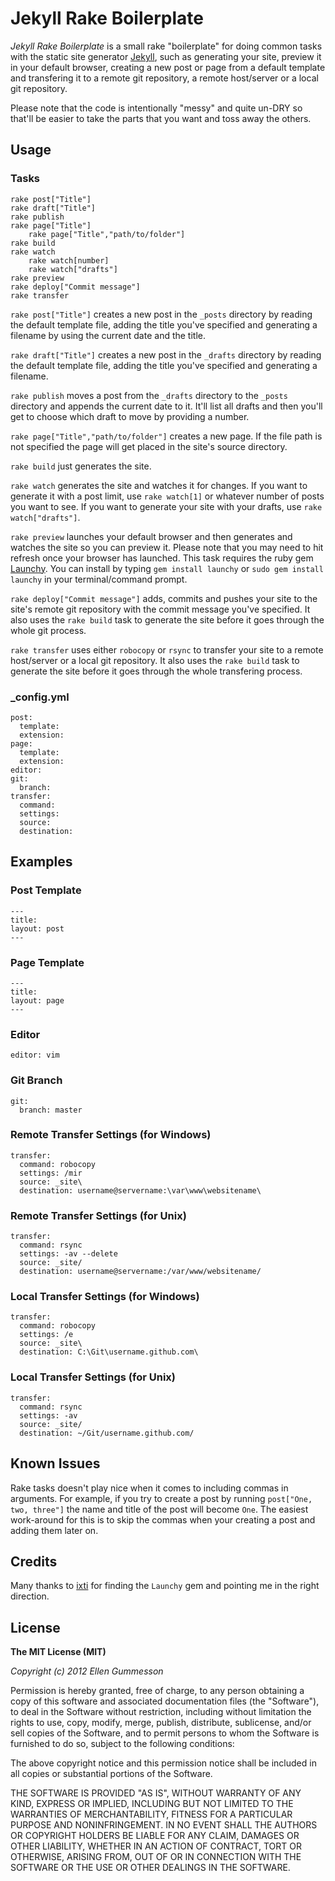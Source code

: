 # Jekyll Rake Boilerplate

*Jekyll Rake Boilerplate* is a small rake "boilerplate" for doing common tasks with the static site generator [Jekyll](http://jekyllrb.com/ "Jekyll"), such as generating your site, preview it in your default browser, creating a new post or page from a default template and transfering it to a remote git repository, a remote host/server or a local git repository.

Please note that the code is intentionally "messy" and quite un-DRY so that'll be easier to take the parts that you want and toss away the others.

## Usage

### Tasks

    rake post["Title"]
	rake draft["Title"]
	rake publish
    rake page["Title"]
        rake page["Title","path/to/folder"]
    rake build
    rake watch
        rake watch[number]
        rake watch["drafts"]
    rake preview
    rake deploy["Commit message"]
    rake transfer

`rake post["Title"]` creates a new post in the `_posts` directory by reading the default template file, adding the title you've specified and generating a filename by using the current date and the title.

`rake draft["Title"]` creates a new post in the `_drafts` directory by reading the default template file, adding the title you've specified and generating a filename.

`rake publish` moves a post from the `_drafts` directory to the `_posts` directory and appends the current date to it. It'll list all drafts and then you'll get to choose which draft to move by providing a number.

`rake page["Title","path/to/folder"]` creates a new page. If the file path is not specified the page will get placed in the site's source directory.

`rake build` just generates the site.

`rake watch` generates the site and watches it for changes. If you want to generate it with a post limit, use `rake watch[1]` or whatever number of posts you want to see. If you want to generate your site with your drafts, use `rake watch["drafts"]`.

`rake preview` launches your default browser and then generates and watches the site so you can preview it. Please note that you may need to hit refresh once your browser has launched. This task requires the ruby gem [Launchy](http://rubygems.org/gems/launchy "Launchy"). You can install by typing `gem install launchy` or `sudo gem install launchy` in your terminal/command prompt.

`rake deploy["Commit message"]` adds, commits and pushes your site to the site's remote git repository with the commit message you've specified. It also uses the `rake build` task to generate the site before it goes through the whole git process.

`rake transfer` uses either `robocopy` or `rsync` to transfer your site to a remote host/server or a local git repository. It also uses the `rake build` task to generate the site before it goes through the whole transfering process.

### _config.yml

    post:
      template:
      extension:
    page:
      template:
      extension:
    editor:
	git:
	  branch:
    transfer:
      command:
      settings:
      source:
      destination:

## Examples

### Post Template

    ---
    title:
    layout: post
    ---

### Page Template

    ---
    title:
    layout: page
    ---

### Editor

    editor: vim

### Git Branch
    
    git:
      branch: master

### Remote Transfer Settings (for Windows)

    transfer:
      command: robocopy
      settings: /mir
      source: _site\
      destination: username@servername:\var\www\websitename\

### Remote Transfer Settings (for Unix)

    transfer:
      command: rsync
      settings: -av --delete
      source: _site/
      destination: username@servername:/var/www/websitename/

### Local Transfer Settings (for Windows)

    transfer:
      command: robocopy
      settings: /e
      source: _site\
      destination: C:\Git\username.github.com\

### Local Transfer Settings (for Unix)

    transfer:
      command: rsync
      settings: -av
      source: _site/
      destination: ~/Git/username.github.com/

## Known Issues

Rake tasks doesn't play nice when it comes to including commas in arguments. For example, if you try to create a post by running `post["One, two, three"]` the name and title of the post will become `One`. The easiest work-around for this is to skip the commas when your creating a post and adding them later on.

## Credits

Many thanks to [ixti](https://github.com/ixti "ixti on GitHub") for finding the `Launchy` gem and pointing me in the right direction.

## License

**The MIT License (MIT)**

*Copyright (c) 2012 Ellen Gummesson*

Permission is hereby granted, free of charge, to any person obtaining a copy of this software and associated documentation files (the "Software"), to deal in the Software without restriction, including without limitation the rights to use, copy, modify, merge, publish, distribute, sublicense, and/or sell copies of the Software, and to permit persons to whom the Software is furnished to do so, subject to the following conditions:

The above copyright notice and this permission notice shall be included in all copies or substantial portions of the Software.

THE SOFTWARE IS PROVIDED "AS IS", WITHOUT WARRANTY OF ANY KIND, EXPRESS OR IMPLIED, INCLUDING BUT NOT LIMITED TO THE WARRANTIES OF MERCHANTABILITY, FITNESS FOR A PARTICULAR PURPOSE AND NONINFRINGEMENT. IN NO EVENT SHALL THE AUTHORS OR COPYRIGHT HOLDERS BE LIABLE FOR ANY CLAIM, DAMAGES OR OTHER LIABILITY, WHETHER IN AN ACTION OF CONTRACT, TORT OR OTHERWISE, ARISING FROM, OUT OF OR IN CONNECTION WITH THE SOFTWARE OR THE USE OR OTHER DEALINGS IN THE SOFTWARE.
